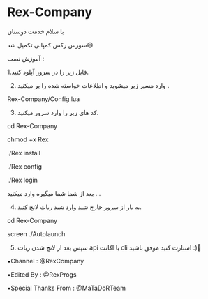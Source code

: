 # Rex-Company
با سلام خدمت دوستان 

سورس رکس کمپانی تکمیل شد😄

آموزش نصب :

 1.فایل زیر را در سرور آپلود کنید.
 
 2. وارد مسیر‌ زیر میشوید و اطلاعات خواسته شده را پر میکنید .
 
Rex-Company/Config.lua

 3. کد های زیر را وارد سرور میکنید.
 
cd Rex-Company

chmod +x Rex

./Rex install

./Rex config

./Rex login

بعد از شما شما میگیره وارد میکنید ...

 4. یه بار از سرور خارج شید وارد شید ربات لانچ کنید. 
 
cd Rex-Company 

screen ./Autolaunch

 5. سپس بعد از لانچ شدن ربات api با اکانت cli استارت کنید موفق باشید :)🖤
 
▪️Channel : @RexCompany

▪️Edited By : @RexProgs 

▪️Special Thanks From : @MaTaDoRTeam
